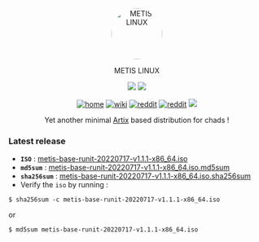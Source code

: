 <p align="center">
  <a href="https://metislinux.org"><img src="https://raw.githubusercontent.com/metis-os/Releases/main/assets/logo.png" height="100" width="100" style="border-radius:80%" alt="METIS LINUX"></a>
  <p align="center">METIS LINUX</p>
</p>
<p align="center">
  <img src="https://img.shields.io/badge/Maintained%3F-Yes-green?style=flat-square">
  <img src="https://img.shields.io/github/downloads/metis-os/Releases/total?label=downloads&logo=github&color=blue&style=flat-square">
</p>

<p align="center">
  <a href="https://metislinux.org" target="_blank"><img alt="home" src="https://img.shields.io/badge/HOME-red?style=flat-square"></a>
  <a href="https://metislinux.org/wiki" target="_blank"><img alt="wiki" src="https://img.shields.io/badge/WIKI-blue?style=flat-square"></a>
  <a href="https://www.reddit.com/r/metislinux" target="_blank"><img alt="reddit" src="https://img.shields.io/badge/REDDIT-yellow?style=flat-square"></a>
   <a href="https://twitter.com/Nabeen0x01" target="_blank"><img alt="reddit" src="https://img.shields.io/badge/TWITTER-green?style=flat-square"></a>
  <a href="mailto:info@metislinux.org">
  <img src="https://img.shields.io/badge/Gmail-D14836?style=flat-square&logo=gmail&logoColor=white">
</a> 
</p>


<p align="center">
Yet another minimal <a href="https://artixlinux.org">Artix</a> based distribution for chads !
</p>

### Latest release
- **`ISO`** : [metis-base-runit-20220717-v1.1.1-x86_64.iso](https://github.com/metis-os/Releases/releases/download/v1.1.1/metis-base-runit-20220717-v1.1.1-x86_64.iso)
- **`md5sum`** : [metis-base-runit-20220717-v1.1.1-x86_64.iso.md5sum](https://github.com/metis-os/Releases/releases/download/v1.1.1/metis-base-runit-20220717-v1.1.1-x86_64.iso.md5sum)
- **`sha256sum`** : [metis-base-runit-20220717-v1.1.1-x86_64.iso.sha256sum](https://github.com/metis-os/Releases/releases/download/v1.1.1/metis-base-runit-20220717-v1.1.1-x86_64.iso.sha256sum)
- Verify the `iso` by running :
```
$ sha256sum -c metis-base-runit-20220717-v1.1.1-x86_64.iso
```
or
```
$ md5sum metis-base-runit-20220717-v1.1.1-x86_64.iso
```
